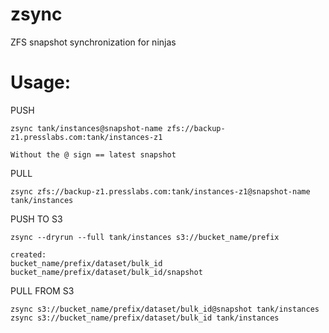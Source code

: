 zsync
=====

ZFS snapshot synchronization for ninjas

# Usage:

PUSH
```
zsync tank/instances@snapshot-name zfs://backup-z1.presslabs.com:tank/instances-z1

Without the @ sign == latest snapshot
```

PULL
```
zsync zfs://backup-z1.presslabs.com:tank/instances-z1@snapshot-name tank/instances
```

PUSH TO S3
```
zsync --dryrun --full tank/instances s3://bucket_name/prefix

created:
bucket_name/prefix/dataset/bulk_id
bucket_name/prefix/dataset/bulk_id/snapshot
```

PULL FROM S3
```
zsync s3://bucket_name/prefix/dataset/bulk_id@snapshot tank/instances
zsync s3://bucket_name/prefix/dataset/bulk_id tank/instances
```
